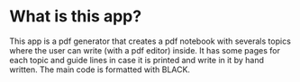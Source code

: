 # What is this app?
This app is a pdf generator that creates a pdf notebook with severals topics where the user can write (with a pdf editor) inside. It has some pages for each topic and guide lines in case it is printed and write in it by hand written. The main code is formatted with BLACK. 
